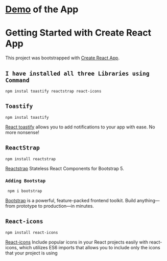 # [Demo](https://superlative-cactus-64fca0.netlify.app/) of the App

# Getting Started with Create React App

This project was bootstrapped with [Create React App](https://github.com/facebook/create-react-app).
## `I have installed all three Libraries using Command`
    npm instal toastify reactstrap react-icons
## `Toastify`
    npm instal toastify
[React toastify](https://www.npmjs.com/package/react-toastify) allows you to add notifications to your app with ease. No more nonsense!

## `ReactStrap`
    npm install reactstrap
[Reactstrap](https://www.npmjs.com/package/reactstrap?activeTab=readme) Stateless React Components for Bootstrap 5.

### `Adding Bootstap`
     npm i bootstrap
[Bootstrap](https://www.npmjs.com/package/reactstrap?activeTab=readme) is a powerful, feature-packed frontend toolkit. Build anything—from prototype to production—in minutes.


## `React-icons`
    npm install react-icons
 [React-icons](https://www.npmjs.com/package/react-icons) Include popular icons in your React projects easily with react-icons, which utilizes ES6 imports that allows you to include only the icons that your project is using

